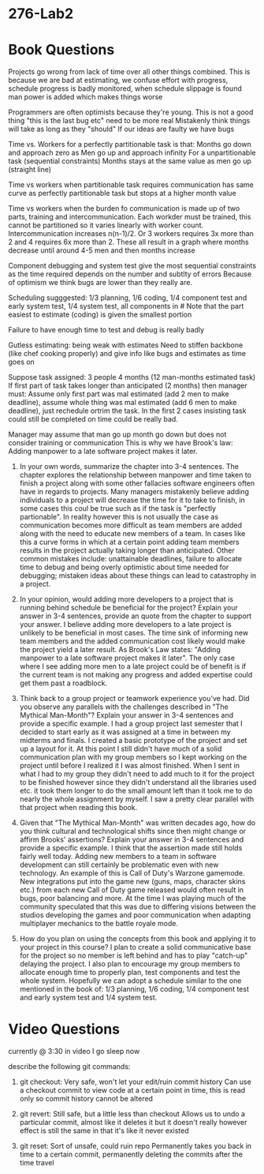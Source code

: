 # 276-Lab2

# Book Questions

Projects go wrong from lack of time over all other things combined.
This is because we are bad at estimating,
we confuse effort with progress,
schedule progress is badly monitored,
when schedule slippage is found man power is added which makes things worse

Programmers are often optimists because they're young.
This is not a good thing "this is the last bug etc" need to be more real
Mistakenly think things will take as long as they "should"
If our ideas are faulty we have bugs

Time vs. Workers for a perfectly partitionable task is that: Months go down and approach zero as Men go up and approach infinity
For a unpartitionable task (sequential constraints) Months stays at the same value as men go up (straight line)

Time vs workers when partitionable task requires communication has same curve as perfectly partitionable task but stops at a higher
month value

Time vs workers when the burden fo communication is made up of two parts, training and intercommunication. Each workder must be trained,
this cannot be partitioned so it varies linearly with worker count. Intercommunication increases n(n-1)/2. Or 3 workers requires 3x more than 2
and 4 requires 6x more than 2. These all result in a graph where months decrease until around 4-5 men and then months increase

Component debugging and system test give the most sequential constraints as the time required depends on the number and subtlty of errors
Because of optimism we think bugs are lower than they really are.

Scheduling sugggested: 1/3 planning, 1/6 coding, 1/4 component test and early system test, 1/4 system test, all components in # 
Note that the part easiest to estimate (coding) is given the smallest portion

Failure to have enough time to test and debug is really badly

Gutless estimating: being weak with estimates
Need to stiffen backbone (like chef cooking properly) and give info like bugs and estimates as time goes on

Suppose task assigned:
3 people 4 months (12 man-months estimated task)
If first part of task takes longer than anticipated (2 months) then manager must:
Assume only first part was mal estimated (add 2 men to make deadline), assume whole thing was mal estimated (add 6 men to make deadline),
just rechedule ortrim the task. In the first 2 cases insisting task could still be completed on time could be really bad.

Manager may assume that man go up month go down but does not consider training or communication
This is why we have Brook's law: Adding manpower to a late software project makes it later.


1. In your own words, summarize the chapter into 3-4 sentences.
The chapter explores the relationship between manpower and time taken to finish a project along with some other fallacies software engineers often have in regards to projects.
Many managers mistakenly believe adding individuals to a project will decrease the time for it to take to finish, in some cases this coul be true
such as if the task is "perfectly partionable". In reality however this is not usually the case as communication becomes more difficult as team members are added along with
the need to educate new members of a team. In cases like this a curve forms in which at a certain point adding team members results in the project actually taking longer than anticipated.
Other common mistakes include: unattainable deadlines, failure to allocate time to debug and being overly optimistic about time needed for debugging; mistaken ideas about these things
can lead to catastrophy in a project.

2. In your opinion, would adding more developers to a project that is running behind schedule be beneficial for the project? Explain your answer in 3-4 sentences, provide an quote from the chapter to support your answer.
I believe adding more developers to a late project is unlikely to be beneficial in most cases. The time sink of informing new team members and the added communication cost likely would make the project yield a later result.
As Brook's Law states: "Adding manpower to a late software project makes it later". The only case where I see adding more men to a late project could be of benefit is if the current team is not making any progress and added expertise could get them past a roadblock.

3.  Think back to a group project or teamwork experience you've had. Did you observe any parallels with the challenges described in "The Mythical Man-Month"? Explain your answer in 3-4 sentences and provide a specific example.
I had a group project last semester that I decided to start early as it was assigned at a time in between my midterms and finals. I created a basic prototype of the project and set up a layout for it. At this point I still didn't have
much of a solid communication plan with my group members so I kept working on the project until before I realized it I was almost finished. When I sent in what I had to my group they didn't need to add much to it for the project to be finished
however since they didn't understand all the libraries used etc. it took them longer to do the small amount left than it took me to do nearly the whole assignment by myself. I saw a pretty clear parallel with that project when reading this book. 

4. Given that "The Mythical Man-Month" was written decades ago, how do you think cultural and technological shifts since then might change or affirm Brooks' assertions? Explain your answer in 3-4 sentences and provide a specific example.
I think that the assertion made still holds fairly well today. Adding new members to a team in software development can still certainly be problematic even with new technology. An example of this is Call of Duty's Warzone gamemode.
New integrations put into the game new (guns, maps, character skins etc.) from each new Call of Duty game released would often result in bugs, poor balancing and more. At the time I was playing much of the community speculated that this was due to differing visions between the studios 
developing the games and poor communication when adapting multiplayer mechanics to the battle royale mode.

5. How do you plan on using the concepts from this book and applying it to your project in this course?
I plan to create a solid communicative base for the project so no member is left behind and has to play "catch-up" delaying the project.
I also plan to encourage my group members to allocate enough time to properly plan, test components and test the whole system. Hopefully we can
adopt a schedule similar to the one mentioned in the book of: 1/3 planning, 1/6 coding, 1/4 component test and early system test and 1/4 system test.

# Video Questions

currently @ 3:30 in video I go sleep now

describe the following git commands:

1. git checkout: Very safe, won't let your edit/ruin commit history
Can use a checkout commit to view code at a certain point in time, this is read only so commit history cannot be altered


2. git revert: Still safe, but a little less than checkout
Allows us to undo a particular commit, almost like it deletes it but it doesn't really however effect is still the same
in that it's like it never existed



3. git reset: Sort of unsafe, could ruin repo
Permanently takes you back in time to a certain commit, permanently deleting the commits after the time travel